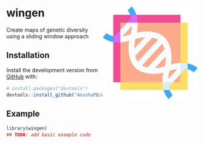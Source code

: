 
<!-- README.md is generated from README.Rmd. Please edit that file -->

# wingen <img src="man/figures/logo.png" style="float:right; height=100px;" />

<!-- badges: start -->
<!-- badges: end -->

Create maps of genetic diversity using a sliding window approach

## Installation

Install the development version from [GitHub](https://github.com/) with:

``` r
# install.packages("devtools")
devtools::install_github("AnushaPB/wingen")
```

## Example

``` r
library(wingen)
## TODO: add basic example code
```
